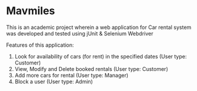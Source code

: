 # Mavmiles
This is an academic project wherein a web application for Car rental system was developed and tested using jUnit &amp; Selenium Webdriver

Features of this application:
1. Look for availability of cars (for rent) in the specified dates (User type: Customer)
2. View, Modify and Delete booked rentals (User type: Customer)
3. Add more cars for rental (User type: Manager)
4. Block a user (User type: Admin)
